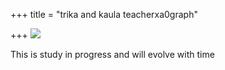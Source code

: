 +++
title = "trika and kaula teacherxa0graph"

+++
[![](https://i1.wp.com/photos1.blogger.com/blogger/2010/410/320/tantric_teachers.jpg)](http://photos1.blogger.com/blogger/2010/410/1600/tantric_teachers.jpg)

This is study in progress and will evolve with time
